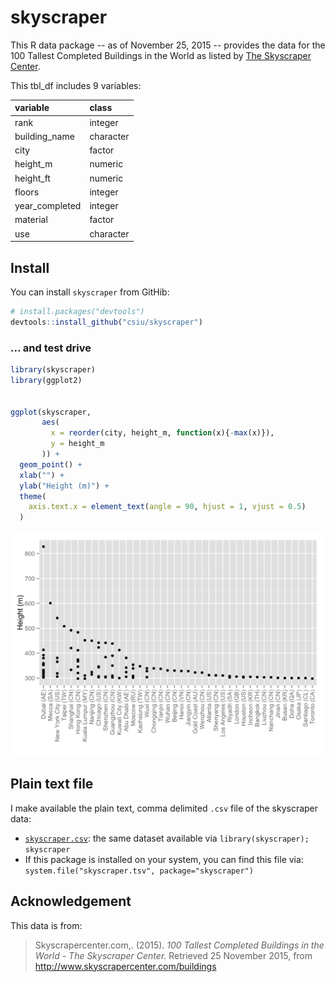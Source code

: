 

# skyscraper

This R data package -- as of November 25, 2015 -- provides the data for the 100 Tallest Completed Buildings in the World as listed by [The Skyscraper Center](http://www.skyscrapercenter.com/buildings).

This tbl_df includes 9 variables:


|variable       |class     |
|:--------------|:---------|
|rank           |integer   |
|building_name  |character |
|city           |factor    |
|height_m       |numeric   |
|height_ft      |numeric   |
|floors         |integer   |
|year_completed |integer   |
|material       |factor    |
|use            |character |

## Install
You can install `skyscraper` from GitHib:

```r
# install.packages("devtools")
devtools::install_github("csiu/skyscraper")
```

### ... and test drive

```r
library(skyscraper)
library(ggplot2)


ggplot(skyscraper, 
       aes(
         x = reorder(city, height_m, function(x){-max(x)}), 
         y = height_m
       )) +
  geom_point() + 
  xlab("") + 
  ylab("Height (m)") +
  theme(
    axis.text.x = element_text(angle = 90, hjust = 1, vjust = 0.5)
  )
```

![](README_files/testdrive-1.png) 

## Plain text file
I make available the plain text, comma delimited `.csv` file of the skyscraper data:

- [`skyscraper.csv`](inst/skyscraper.csv): the same dataset available via `library(skyscraper); skyscraper`
- If this package is installed on your system, you can find this file via: `system.file("skyscraper.tsv", package="skyscraper")`

## Acknowledgement
This data is from: 

> Skyscrapercenter.com,. (2015). *100 Tallest Completed Buildings in the World - The Skyscraper Center.* Retrieved 25 November 2015, from http://www.skyscrapercenter.com/buildings
